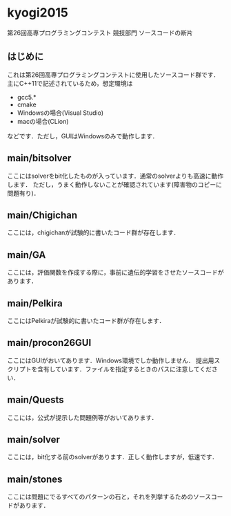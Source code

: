 # kyogi2015
第26回高専プログラミングコンテスト 競技部門 ソースコードの断片

## はじめに
これは第26回高専プログラミングコンテストに使用したソースコード群です．
主にC++11で記述されているため，想定環境は

+ gcc5.*
+ cmake
+ Windowsの場合(Visual Studio)
+ macの場合(CLion)

などです．ただし，GUIはWindowsのみで動作します．

## main/bitsolver

ここにはsolverをbit化したものが入っています．通常のsolverよりも高速に動作します．
ただし，うまく動作しないことが確認されています(障害物のコピーに問題有り)．

## main/Chigichan

ここには，chigichanが試験的に書いたコード群が存在します．

## main/GA

ここには，評価関数を作成する際に，事前に遺伝的学習をさせたソースコードがあります．

## main/Pelkira

ここにはPelkiraが試験的に書いたコード群が存在します．

## main/procon26GUI

ここにはGUIがおいてあります．Windows環境でしか動作しません．
提出用スクリプトを含有しています．ファイルを指定するときのパスに注意してください．

## main/Quests

ここには，公式が提示した問題例等がおいてあります．

## main/solver

ここには，bit化する前のsolverがあります．正しく動作しますが，低速です．

## main/stones

ここには問題にでるすべてのパターンの石と，それを列挙するためのソースコードがあります．

